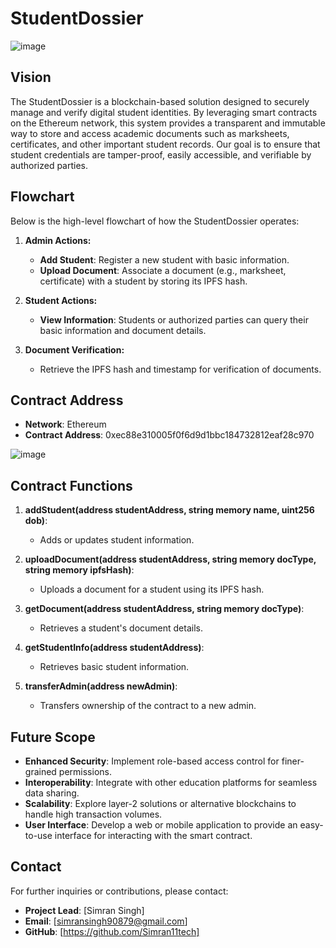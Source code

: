 

# StudentDossier
![image](https://github.com/user-attachments/assets/048f02a9-4a97-453d-bc87-d3daa1e03398)

## Vision

The StudentDossier is a blockchain-based solution designed to securely manage and verify digital student identities. By leveraging smart contracts on the Ethereum network, this system provides a transparent and immutable way to store and access academic documents such as marksheets, certificates, and other important student records. Our goal is to ensure that student credentials are tamper-proof, easily accessible, and verifiable by authorized parties.

## Flowchart

Below is the high-level flowchart of how the StudentDossier operates:

1. **Admin Actions:**
   - **Add Student**: Register a new student with basic information.
   - **Upload Document**: Associate a document (e.g., marksheet, certificate) with a student by storing its IPFS hash.

2. **Student Actions:**
   - **View Information**: Students or authorized parties can query their basic information and document details.

3. **Document Verification:**
   - Retrieve the IPFS hash and timestamp for verification of documents.



## Contract Address

- **Network**: Ethereum
- **Contract Address**: 0xec88e310005f0f6d9d1bbc184732812eaf28c970
  
![image](https://github.com/user-attachments/assets/2375e774-72e1-4619-a716-c0baa5101499)

## Contract Functions

1. **addStudent(address studentAddress, string memory name, uint256 dob)**:
   - Adds or updates student information.

2. **uploadDocument(address studentAddress, string memory docType, string memory ipfsHash)**:
   - Uploads a document for a student using its IPFS hash.

3. **getDocument(address studentAddress, string memory docType)**:
   - Retrieves a student's document details.

4. **getStudentInfo(address studentAddress)**:
   - Retrieves basic student information.

5. **transferAdmin(address newAdmin)**:
   - Transfers ownership of the contract to a new admin.

## Future Scope

- **Enhanced Security**: Implement role-based access control for finer-grained permissions.
- **Interoperability**: Integrate with other education platforms for seamless data sharing.
- **Scalability**: Explore layer-2 solutions or alternative blockchains to handle high transaction volumes.
- **User Interface**: Develop a web or mobile application to provide an easy-to-use interface for interacting with the smart contract.

## Contact

For further inquiries or contributions, please contact:

- **Project Lead**: [Simran Singh]
- **Email**: [simransingh90879@gmail.com]
- **GitHub**: [https://github.com/Simran11tech]

